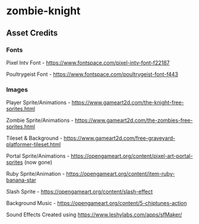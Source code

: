 # zombie-knight

## Asset Credits

### Fonts

Pixel Intv Font - https://www.fontspace.com/pixel-intv-font-f22187

Poultrygeist Font - https://www.fontspace.com/poultrygeist-font-f443


### Images
Player Sprite/Animations - https://www.gameart2d.com/the-knight-free-sprites.html

Zombie Sprite/Animations - https://www.gameart2d.com/the-zombies-free-sprites.html

Tileset & Background - https://www.gameart2d.com/free-graveyard-platformer-tileset.html

Portal Sprite/Animations - https://opengameart.org/content/pixel-art-portal-sprites (now gone)

Ruby Sprite/Animation - https://opengameart.org/content/item-ruby-banana-star

Slash Sprite - https://opengameart.org/content/slash-effect

Background Music - https://opengameart.org/content/5-chiptunes-action

Sound Effects Created using https://www.leshylabs.com/apps/sfMaker/
